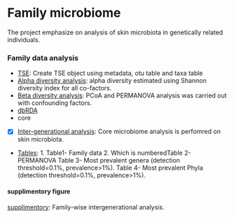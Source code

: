 # Family microbiome
The project emphasize on analysis of skin microbiota in genetically related individuals.

### Family data analysis

- [TSE](fam_tse.Rmd): Create TSE object using metadata, otu table and taxa table
- [Alpha diversity analysis](tse_alpha.md): alpha diversity estimated using Shannon diversity index for all co-factors.
- [Beta diversity analysis](tse_beta.md): PCoA and PERMANOVA analysis was carried out with confounding factors.
- [dbRDA](RDA.md)
- core
- [x] [Inter-generational analysis](Intergeneration_analysis.md): Core microbiome analysis is perfomred on skin microbiota.
- [Tables](tables.md): 
              1. Table1- Family data
              2. Which is numberedTable 2- PERMANOVA
  Table 3- Most prevalent genera (detection threshold=0.1%, prevalence>1%).
  Table 4-  Most prevalent Phyla (detection threshold=0.1%, prevalence>1%).

#### supplimentory figure
[supplimentory](supplimentory.md): Family-wise intergenerational analysis.
